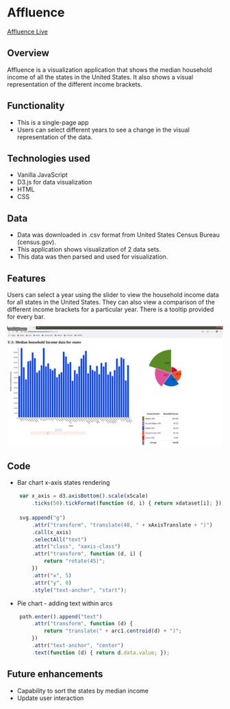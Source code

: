 # Affluence

[Affluence Live](https://pbalasubramanian.github.io/Affluence/)

## Overview

Affluence is a visualization application that shows the median household income of all the states in the United States.
It also shows a visual representation of the different income brackets.

## Functionality

* This is a single-page app
* Users can select different years to see a change in the visual representation of the data.

## Technologies used

* Vanilla JavaScript
* D3.js for data visualization
* HTML
* CSS

## Data

* Data was downloaded in .csv format from United States Census Bureau (census.gov).
* This application shows visualization of 2 data sets. 
* This data was then parsed and used for visualization.

## Features

Users can select a year using the slider to view the household income data for all states in the United States. They can also view a comparison of the different income brackets for a particular year. There is a tooltip provided for every bar.

![alt text](https://github.com/pbalasubramanian/Affluence/blob/master/data/affluence.png "Affluence")

## Code

* Bar chart x-axis states rendering
```Javascript
    var x_axis = d3.axisBottom().scale(xScale)
        .ticks(50).tickFormat(function (d, i) { return xdataset[i]; });

    svg.append("g")
        .attr("transform", "translate(40, " + xAxisTranslate + ")")
        .call(x_axis)
        .selectAll("text")
        .attr("class", "xaxis-class")
        .attr("transform", function (d, i) {
            return "rotate(45)";
        })
        .attr("x", 5)
        .attr("y", 0)
        .style("text-anchor", "start");
```    
* Pie chart - adding text within arcs
```Javascript
    path.enter().append("text")
        .attr("transform", function (d) {
            return "translate(" + arc1.centroid(d) + ")";
        })
        .attr("text-anchor", "center")
        .text(function (d) { return d.data.value; });
```

## Future enhancements

* Capability to sort the states by median income
* Update user interaction


